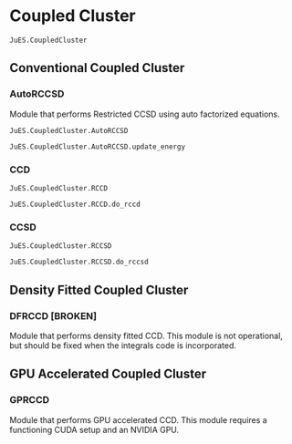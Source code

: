 # Coupled Cluster

```@docs
JuES.CoupledCluster
```

## Conventional Coupled Cluster 
### AutoRCCSD
Module that performs Restricted CCSD using auto factorized equations.
```@docs
JuES.CoupledCluster.AutoRCCSD
```
```@docs
JuES.CoupledCluster.AutoRCCSD.update_energy
```

### CCD
```@docs
JuES.CoupledCluster.RCCD
```
```@docs
JuES.CoupledCluster.RCCD.do_rccd
```

### CCSD
```@docs
JuES.CoupledCluster.RCCSD
```
```@docs
JuES.CoupledCluster.RCCSD.do_rccsd
```

## Density Fitted Coupled Cluster

### DFRCCD [BROKEN]
Module that performs density fitted CCD. This module is not operational, but should be fixed when the integrals
code is incorporated.

## GPU Accelerated Coupled Cluster

### GPRCCD
Module that performs GPU accelerated CCD. This module requires a functioning CUDA setup and an NVIDIA GPU.
